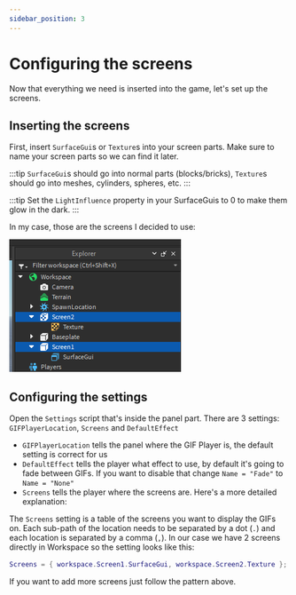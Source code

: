 ```yaml
---
sidebar_position: 3
---
```


# Configuring the screens

Now that everything we need is inserted into the game, let's set up the screens.

## Inserting the screens

First, insert `SurfaceGui`s or `Texture`s into your screen parts. Make sure to name your screen parts so we can find it later.

:::tip
`SurfaceGui`s should go into normal parts (blocks/bricks), `Texture`s should go into meshes, cylinders, spheres, etc.
:::

:::tip
Set the `LightInfluence` property in your SurfaceGuis to 0 to make them glow in the dark.
:::

In my case, those are the screens I decided to use:

![Screenshot](./img/screens.png)

## Configuring the settings

Open the `Settings` script that's inside the panel part. There are 3 settings: `GIFPlayerLocation`, `Screens` and `DefaultEffect`

-   `GIFPlayerLocation` tells the panel where the GIF Player is, the default setting is correct for us
-   `DefaultEffect` tells the player what effect to use, by default it's going to fade between GIFs. If you want to disable that change `Name = "Fade"` to `Name = "None"`
-   `Screens` tells the player where the screens are. Here's a more detailed explanation:

The `Screens` setting is a table of the screens you want to display the GIFs on. Each sub-path of the location needs to be separated by a dot (`.`) and each location is separated by a comma (`,`). In our case we have 2 screens directly in Workspace so the setting looks like this:

```lua
Screens = { workspace.Screen1.SurfaceGui, workspace.Screen2.Texture };
```

If you want to add more screens just follow the pattern above.
